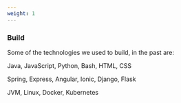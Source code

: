 ```yaml
---
weight: 1
---
```


### Build

Some of the technologies we used to build, in the past are:

Java, JavaScript, Python, Bash, HTML, CSS

Spring, Express, Angular, Ionic, Django, Flask

JVM, Linux, Docker, Kubernetes
